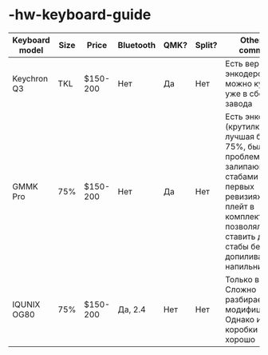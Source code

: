 # -hw-keyboard-guide
| Keyboard model | Size | Price | Bluetooth | QMK? | Split? | Other and comments |
| --- | --- | --- | --- | --- | --- | --- |
| Keychron Q3 | TKL | $150-200 | Нет | Да | Нет | Есть версия с энкодером и без, можно купить уже в сборе с завода |
| GMMK Pro | 75% | $150-200 | Нет | Да | Нет | Есть энкодер (крутилка). Не лучшая база для 75%, были проблемы с залипающими стабами в первых ревизиях, так же плейт в комплекте не позволял ставить другие стабы без допиливания напильником |
| IQUNIX OG80| 75% | $150-200 | Да, 2.4 | Нет | Нет | Только в сборе Сложно разбирается и модифицируется. Однако из коробки уже все хорошо |
